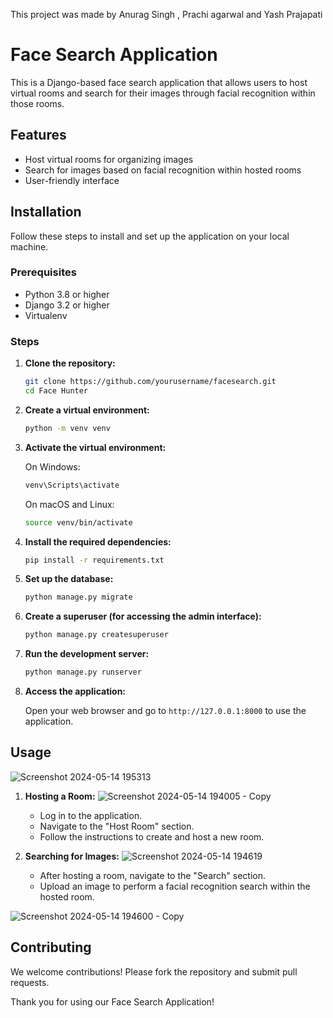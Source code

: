 This project was made by Anurag Singh , Prachi agarwal and Yash Prajapati
# Face Search Application

This is a Django-based face search application that allows users to host virtual rooms and search for their images through facial recognition within those rooms.

## Features

- Host virtual rooms for organizing images
- Search for images based on facial recognition within hosted rooms
- User-friendly interface

## Installation

Follow these steps to install and set up the application on your local machine.

### Prerequisites

- Python 3.8 or higher
- Django 3.2 or higher
- Virtualenv

### Steps

1. **Clone the repository:**

    ```bash
    git clone https://github.com/yourusername/facesearch.git
    cd Face Hunter
    ```

2. **Create a virtual environment:**

    ```bash
    python -m venv venv
    ```

3. **Activate the virtual environment:**

    On Windows:

    ```bash
    venv\Scripts\activate
    ```

    On macOS and Linux:

    ```bash
    source venv/bin/activate
    ```

4. **Install the required dependencies:**

    ```bash
    pip install -r requirements.txt
    ```

5. **Set up the database:**

    ```bash
    python manage.py migrate
    ```

6. **Create a superuser (for accessing the admin interface):**

    ```bash
    python manage.py createsuperuser
    ```

7. **Run the development server:**

    ```bash
    python manage.py runserver
    ```

8. **Access the application:**

    Open your web browser and go to `http://127.0.0.1:8000` to use the application.

## Usage

![Screenshot 2024-05-14 195313](https://github.com/Yshprajapti18/Face-Search/assets/128960060/156fd5be-df49-48c2-8ca7-0c707e5ac6f5)


1. **Hosting a Room:**
![Screenshot 2024-05-14 194005 - Copy](https://github.com/Yshprajapti18/Face-Search/assets/128960060/bda20194-f9cf-4ef3-ba6b-5792cd74070e)
  
    - Log in to the application.
    - Navigate to the "Host Room" section.
    - Follow the instructions to create and host a new room.

2. **Searching for Images:**
![Screenshot 2024-05-14 194619](https://github.com/Yshprajapti18/Face-Search/assets/128960060/b40a6981-f473-4e92-9c42-4719794c100f)

    - After hosting a room, navigate to the "Search" section.
    - Upload an image to perform a facial recognition search within the hosted room.

![Screenshot 2024-05-14 194600 - Copy](https://github.com/Yshprajapti18/Face-Search/assets/128960060/33cfc105-e689-4c43-8db4-01d25ca9842c)


## Contributing

We welcome contributions! Please fork the repository and submit pull requests.


Thank you for using our Face Search Application!
